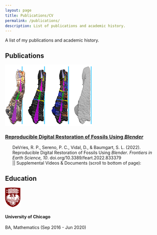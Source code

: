 ```yaml
---
layout: page
title: Publications/CV
permalink: /publications/
description: List of publications and academic history.
---
```


A list of my publications and academic history.

## Publications

![Fossil bone being restored](/assets/RDRoFUB-f7-small.png) <br>
### [Reproducible Digital Restoration of Fossils Using <em>Blender</em>](https://doi.org/10.3389/feart.2022.833379) 
<ul> <li style="list-style-type: none;">
DeVries, R. P., Sereno, P. C., Vidal, D., & Baumgart, S. L. (2022). Reproducible Digital Restoration of Fossils Using <em>Blender</em>. <em>Frontiers in Earth Science, 10</em>. doi.org/10.3389/feart.2022.833379 <br> 
|| Supplemental Videos & Documents (scroll to bottom of page): <https://figshare.com/collections/_/5840636>
</li> </ul>
  
## Education

![UChicago Logo](/assets/UofC-logo-50px.png) <br>
#### University of Chicago
BA, Mathematics (Sep 2016 - Jun 2020)
